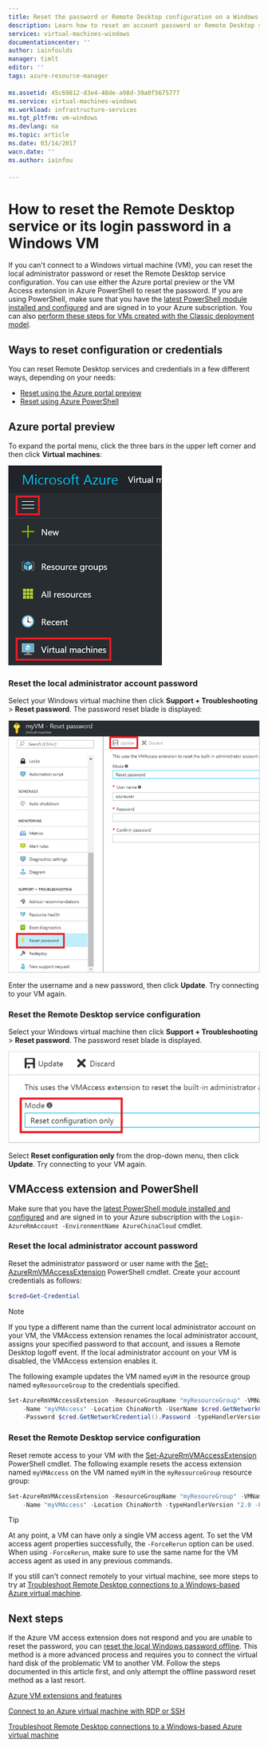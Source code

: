 ```yaml
---
title: Reset the password or Remote Desktop configuration on a Windows VM | Azure
description: Learn how to reset an account password or Remote Desktop services on a Windows VM using the Azure portal preview or Azure PowerShell.
services: virtual-machines-windows
documentationcenter: ''
author: iainfoulds
manager: timlt
editor: ''
tags: azure-resource-manager

ms.assetid: 45c69812-d3e4-48de-a98d-39a0f5675777
ms.service: virtual-machines-windows
ms.workload: infrastructure-services
ms.tgt_pltfrm: vm-windows
ms.devlang: na
ms.topic: article
ms.date: 03/14/2017
wacn.date: ''
ms.author: iainfou

---
```

# How to reset the Remote Desktop service or its login password in a Windows VM
If you can't connect to a Windows virtual machine (VM), you can reset the local administrator password or reset the Remote Desktop service configuration. You can use either the Azure portal preview or the VM Access extension in Azure PowerShell to reset the password. If you are using PowerShell, make sure that you have the [latest PowerShell module installed and configured](https://docs.microsoft.com/powershell/azureps-cmdlets-docs) and are signed in to your Azure subscription. You can also [perform these steps for VMs created with the Classic deployment model](virtual-machines-windows-classic-reset-rdp.md).

## Ways to reset configuration or credentials
You can reset Remote Desktop services and credentials in a few different ways, depending on your needs:

- [Reset using the Azure portal preview](#azure-portal)
- [Reset using Azure PowerShell](#vmaccess-extension-and-powershell)

## Azure portal preview
To expand the portal menu, click the three bars in the upper left corner and then click **Virtual machines**:

![Browse for your Azure VM](./media/virtual-machines-windows-reset-rdp/Portal-Select-VM.png)

### **Reset the local administrator account password**

Select your Windows virtual machine then click **Support + Troubleshooting** > **Reset password**. The password reset blade is displayed:

![Password reset page](./media/virtual-machines-windows-reset-rdp/Portal-RM-PW-Reset-Windows.png)

Enter the username and a new password, then click **Update**. Try connecting to your VM again.

### **Reset the Remote Desktop service configuration**

Select your Windows virtual machine then click **Support + Troubleshooting** > **Reset password**. The password reset blade is displayed. 

![Reset RDP configuration](./media/virtual-machines-windows-reset-rdp/Portal-RM-RDP-Reset.png)

Select **Reset configuration only** from the drop-down menu, then click **Update**. Try connecting to your VM again.

## <a name="vmaccess-extension-and-powershell---resource-manager"></a> VMAccess extension and PowerShell
Make sure that you have the [latest PowerShell module installed and configured](https://docs.microsoft.com/powershell/azureps-cmdlets-docs) and are signed in to your Azure subscription with the `Login-AzureRmAccount -EnvironmentName AzureChinaCloud` cmdlet.

### **Reset the local administrator account password**
Reset the administrator password or user name with the [Set-AzureRmVMAccessExtension](https://msdn.microsoft.com/library/mt619447.aspx) PowerShell cmdlet. Create your account credentials as follows:

```powershell
$cred=Get-Credential
```

> [!NOTE] 
> If you type a different name than the current local administrator account on your VM, the VMAccess extension renames the local administrator account, assigns your specified password to that account, and issues a Remote Desktop logoff event. If the local administrator account on your VM is disabled, the VMAccess extension enables it.

The following example updates the VM named `myVM` in the resource group named `myResourceGroup` to the credentials specified.

```powershell
Set-AzureRmVMAccessExtension -ResourceGroupName "myResourceGroup" -VMName "myVM" `
    -Name "myVMAccess" -Location ChinaNorth -UserName $cred.GetNetworkCredential().Username `
    -Password $cred.GetNetworkCredential().Password -typeHandlerVersion "2.0"
```

### **Reset the Remote Desktop service configuration**
Reset remote access to your VM with the [Set-AzureRmVMAccessExtension](https://msdn.microsoft.com/library/mt619447.aspx) PowerShell cmdlet. The following example resets the access extension named `myVMAccess` on the VM named `myVM` in the `myResourceGroup` resource group:

```powershell
Set-AzureRmVMAccessExtension -ResourceGroupName "myResoureGroup" -VMName "myVM" `
    -Name "myVMAccess" -Location ChinaNorth -typeHandlerVersion "2.0 -ForceRerun
```

> [!TIP]
> At any point, a VM can have only a single VM access agent. To set the VM access agent properties successfully, the `-ForceRerun` option can be used. When using `-ForceRerun`, make sure to use the same name for the VM access agent as used in any previous commands.

If you still can't connect remotely to your virtual machine, see more steps to try at [Troubleshoot Remote Desktop connections to a Windows-based Azure virtual machine](virtual-machines-windows-troubleshoot-rdp-connection.md?toc=%2fazure%2fvirtual-machines%2fwindows%2ftoc.json).

## Next steps
If the Azure VM access extension does not respond and you are unable to reset the password, you can [reset the local Windows password offline](virtual-machines-windows-reset-local-password-without-agent.md?toc=%2fazure%2fvirtual-machines%2fwindows%2ftoc.json). This method is a more advanced process and requires you to connect the virtual hard disk of the problematic VM to another VM. Follow the steps documented in this article first, and only attempt the offline password reset method as a last resort.

[Azure VM extensions and features](virtual-machines-windows-extensions-features.md?toc=%2fazure%2fvirtual-machines%2fwindows%2ftoc.json)

[Connect to an Azure virtual machine with RDP or SSH](virtual-machines-linux-azure-overview.md)

[Troubleshoot Remote Desktop connections to a Windows-based Azure virtual machine](virtual-machines-windows-troubleshoot-rdp-connection.md?toc=%2fazure%2fvirtual-machines%2fwindows%2ftoc.json)